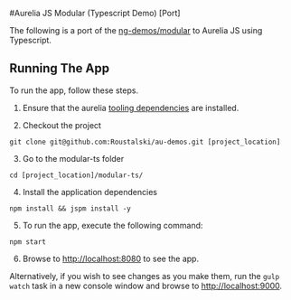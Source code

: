 #Aurelia JS Modular (Typescript Demo) [Port]

The following is a port of the [ng-demos/modular](https://github.com/johnpapa/ng-demos/tree/master/modular) to Aurelia JS using Typescript.

## Running The App

To run the app, follow these steps.

1. Ensure that the aurelia [tooling dependencies](http://aurelia.io/docs.html#/aurelia/framework/1.0.0-beta.1.0.8/doc/article/getting-started) are installed.

2. Checkout the project
``` shell
git clone git@github.com:Roustalski/au-demos.git [project_location]
```

3. Go to the modular-ts folder
  ``` shell
  cd [project_location]/modular-ts/
  ```

4. Install the application dependencies
  ``` shell
  npm install && jspm install -y
  ```

5. To run the app, execute the following command:

  ```shell
  npm start
  ```
6. Browse to [http://localhost:8080](http://localhost:8080) to see the app.

Alternatively, if you wish to see changes as you make them, run the ```gulp watch``` task in a new console window and browse to [http://localhost:9000](http://localhost:9000).